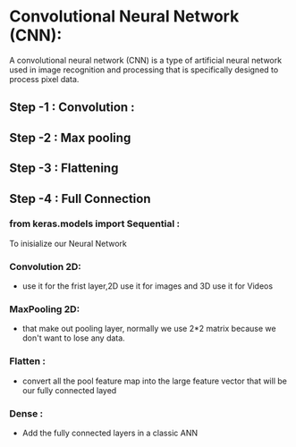 # Convolutional Neural Network (CNN):
A convolutional neural network (CNN) is a type of artificial neural network used in image recognition and processing that is specifically designed to process pixel data.

## Step -1 : Convolution :
## Step -2 : Max pooling
## Step -3 : Flattening
## Step -4 : Full Connection

### from keras.models import Sequential :
To inisialize our Neural Network
### Convolution 2D:
- use it for the frist layer,2D use it for images and 3D use it for Videos
### MaxPooling 2D:
- that make out pooling layer, normally we use 2*2 matrix because we don't want to lose any data.
### Flatten :
- convert all the pool feature map into the large feature vector that will be our fully connected layed
### Dense :
- Add the fully connected layers in a classic ANN
